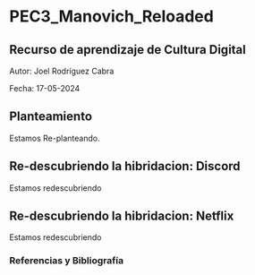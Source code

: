 # PEC3_Manovich_Reloaded
## Recurso de aprendizaje de Cultura Digital 


Autor: Joel Rodríguez Cabra


Fecha: 17-05-2024




## Planteamiento


Estamos Re-planteando.


## Re-descubriendo la hibridacion: Discord

Estamos redescubriendo



## Re-descubriendo la hibridacion: Netflix

Estamos redescubriendo


### Referencias y Bibliografía
